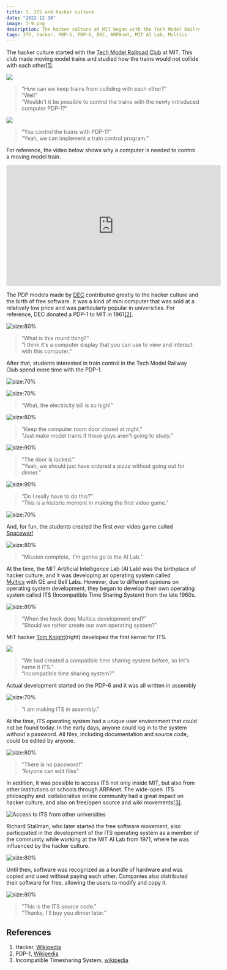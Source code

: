 ```yaml
---
title: 7. ITS and hacker culture
date: "2022-12-18"
image: 7-9.png
description: The hacker culture at MIT began with the Tech Model Railroad Club, which explored controlling trains via the PDP-1. This experimentation fostered the hacker ethos, leading to the development of the first video game, Spacewar!, and the ITS. The open, collaborative nature of ITS at the MIT AI Lab, accessible through ARPAnet, significantly influenced the hacker culture and laid the groundwork for the free/open-source software movement...
tags: ITS, hacker, PDP-1, PDP-6, DEC, ARPAnet, MIT AI Lab, Multics
---
```


The hacker culture started with the [Tech Model Railroad Club](https://www.google.com/url?q=https://en.wikipedia.org/wiki/Tech_Model_Railroad_Club\&sa=D\&source=editors\&ust=1711344849233469\&usg=AOvVaw2jW8lhPjzCxir-TXAa-SBG) at MIT. This club made moving model trains and studied how the trains would not collide with each other[&lbrack;1&rbrack;][1].

![](images/7-1.png)
> “How can we keep trains from colliding with each other?”\
> "Well"\
> "Wouldn't it be possible to control the trains with the newly introduced computer PDP-1?"

![](images/7-2.png)
> “You control the trains with PDP-1?” \
> “Yeah, we can implement a train control program.”

For reference, the video below shows why a computer is needed to control a moving model train.
<div style="text-align:center">
<iframe width="560" height="315" src="https://www.youtube.com/embed/dqLUUXWgba4?si=f4QZp3gTxWdDRnrt" title="YouTube video player" frameborder="0" allow="accelerometer; autoplay; clipboard-write; encrypted-media; gyroscope; picture-in-picture; web-share" referrerpolicy="strict-origin-when-cross-origin" allowfullscreen></iframe>
</div>

The PDP models made by [DEC](https://www.google.com/url?q=https://en.wikipedia.org/wiki/Programmed_Data_Processor\&sa=D\&source=editors\&ust=1711344849234212\&usg=AOvVaw3XYWFQH-2tnwXYFckFfCPg) contributed greatly to the hacker culture and the birth of free software. It was a kind of mini computer that was sold at a relatively low price and was particularly popular in universities. For reference, DEC donated a PDP-1 to MIT in 1961[&lbrack;2&rbrack;][2].

![](images/7-3.png "size:80%")
> “What is this round thing?” \
> "I think it's a computer display that you can use to view and interact with this computer."

After that, students interested in train control in the Tech Model Railway Club spend more time with the PDP-1.

![](images/7-4.png "size:70%")

![](images/7-5.png "size:70%")
> “What, the electricity bill is so high!”

![](images/7-6.png "size:80%")
> “Keep the computer room door closed at night.” \
> “Just make model trains if these guys aren't going to study."

![](images/7-7.png "size:90%")
> “The door is locked.” \
> “Yeah, we should just have ordered a pizza without going out for dinner.”

![](images/7-8.png "size:90%")
> “Do I really have to do this?” \
> “This is a historic moment in making the first video game.”

![](images/7-9.png "size:70%")

And, for fun, the students created the first ever video game called [Spacewar!](https://en.wikipedia.org/wiki/Spacewar!)

![](images/7-10.png "size:80%")
> “Mission complete,  I’m gonna go to the AI Lab.”

At the time, the MIT Artificial Intelligence Lab (AI Lab) was the birthplace of hacker culture, and it was developing an operating system called [Multics](https://en.wikipedia.org/wiki/Multics) with GE and Bell Labs. However, due to different opinions on operating system development, they began to develop their own operating system called ITS (Incompatible Time Sharing System) from the late 1960s.

![](images/7-11.png "size:80%")
> “When the heck does Multics development end?”\
> “Should we rather create our own operating system?”

MIT hacker [Tom Knight](https://en.wikipedia.org/wiki/Tom_Knight_(scientist))(right) developed the first kernel for ITS.

![](images/7-12.png)
> “We had created a compatible time sharing system before, so let's name it ITS.” \
> “Incompatible time sharing system?”

Actual development started on the PDP-6 and it was all written in assembly

![](images/7-13.png "size:70%")
> “I am making ITS in assembly.”

At the time, ITS operating system had a unique user environment that could not be found today. In the early days, anyone could log in to the system without a password. All files, including documentation and source code, could be edited by anyone.

![](images/7-14.png "size:80%")
> "There is no password!" \
> “Anyone can edit files”

In addition, it was possible to access ITS not only inside MIT, but also from other institutions or schools through ARPAnet. The wide-open  ITS philosophy and  collaborative online community had a great impact on hacker culture, and also on free/open source and wiki movements[&lbrack;3&rbrack;][3].

![](images/7-15.png "Access to ITS from other universities")


Richard Stallman, who later started the free software movement, also participated in the development of the ITS operating system as a member of the community while working at the MIT AI Lab from 1971, where he was influenced by the hacker culture.

![](images/7-16.png "size:80%")

Until then, software was recognized as a bundle of hardware and was copied and used without paying each other. Companies also distributed their software for free, allowing the users to modify and copy it.

![](images/7-17.png "size:80%")
> "This is the ITS source code." \
> "Thanks, I'll buy you dinner later."

## References

1. Hacker, [Wikipedia](https://en.wikipedia.org/wiki/Hacker)
2. PDP-1, [Wikipedia](https://en.wikipedia.org/wiki/PDP-1)
3. Incompatible Timesharing System, [wikipedia](https://en.wikipedia.org/wiki/Incompatible\_Timesharing\_System)

[1]: https://en.wikipedia.org/wiki/Hacker "Hacker, Wikipedia"
[2]: https://en.wikipedia.org/wiki/PDP-1 "PDP-1, Wikipedia"
[3]: https://en.wikipedia.org/wiki/Incompatible\_Timesharing\_System "Incompatible Timesharing System, Wikipedia"
